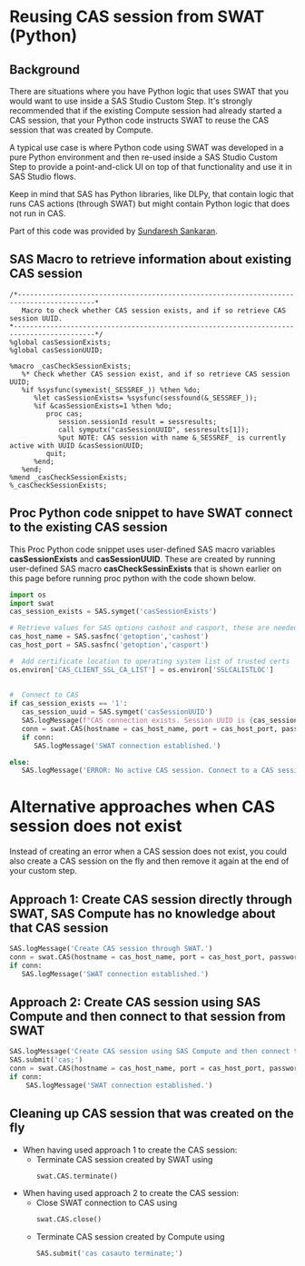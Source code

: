 # Reusing CAS session from SWAT (Python)

## Background

There are situations where you have Python logic that uses SWAT that you would want to use inside a SAS Studio Custom Step. It's strongly recommended that if the existing Compute session had already started a CAS session, that your Python code instructs SWAT to reuse the CAS session that was created by Compute.

A typical use case is where Python code using SWAT was developed in a pure Python environment and then re-used inside a SAS Studio Custom Step to  provide
a point-and-click UI on top of that functionality and use it in SAS Studio flows. 

Keep in mind that SAS has Python libraries, like DLPy, that contain logic that runs CAS actions (through SWAT) but might contain Python logic that does not run in CAS. 

Part of this code was provided by [Sundaresh Sankaran](https://github.com/SundareshSankaran).

## SAS Macro to retrieve information about existing CAS session

```SAS
/*-----------------------------------------------------------------------------------------*
   Macro to check whether CAS session exists, and if so retrieve CAS session UUID.
*------------------------------------------------------------------------------------------*/
%global casSessionExists;
%global casSessionUUID;

%macro _casCheckSessionExists;
   %* Check whether CAS session exist, and if so retrieve CAS session UUID;
   %if %sysfunc(symexist(_SESSREF_)) %then %do;
      %let casSessionExists= %sysfunc(sessfound(&_SESSREF_));
      %if &casSessionExists=1 %then %do;
         proc cas;
            session.sessionId result = sessresults;
            call symputx("casSessionUUID", sessresults[1]);
            %put NOTE: CAS session with name &_SESSREF_ is currently active with UUID &casSessionUUID;
         quit;
      %end;
   %end;
%mend _casCheckSessionExists;
%_casCheckSessionExists;
```

## Proc Python code snippet to have SWAT connect to the existing CAS session

This Proc Python code snippet uses user-defined SAS macro variables **casSessionExists** and **casSessionUUID**. These are created by running user-defined SAS macro **casCheckSessinExists** that is shown earlier on this page before running proc python with the code shown below.

```Python
import os
import swat
cas_session_exists = SAS.symget('casSessionExists')

# Retrieve values for SAS options cashost and casport, these are needed by SWAT connection 
cas_host_name = SAS.sasfnc('getoption','cashost')
cas_host_port = SAS.sasfnc('getoption','casport')

#  Add certificate location to operating system list of trusted certs
os.environ['CAS_CLIENT_SSL_CA_LIST'] = os.environ['SSLCALISTLOC']
                                                                                                                  
                                                               
#  Connect to CAS
if cas_session_exists == '1':
   cas_session_uuid = SAS.symget('casSessionUUID')
   SAS.logMessage(f"CAS connection exists. Session UUID is {cas_session_uuid}")   
   conn = swat.CAS(hostname = cas_host_name, port = cas_host_port, password = os.environ['SAS_SERVICES_TOKEN'], session = cas_session_uuid)
   if conn:
      SAS.logMessage('SWAT connection established.')

else:
   SAS.logMessage('ERROR: No active CAS session. Connect to a CAS session in upstream step in the flow.')
```

# Alternative approaches when CAS session does not exist
Instead of creating an error when a CAS session does not exist, you could also create a CAS session on the fly and then remove it again at the end of your custom step.

## Approach 1: Create CAS session directly through SWAT, SAS Compute has no knowledge about that CAS session
```Python
SAS.logMessage('Create CAS session through SWAT.')
conn = swat.CAS(hostname = cas_host_name, port = cas_host_port, password = os.environ['SAS_SERVICES_TOKEN'])
if conn:
   SAS.logMessage('SWAT connection established.')
```

## Approach 2: Create CAS session using SAS Compute and then connect to that session from SWAT
```Python
SAS.logMessage('Create CAS session using SAS Compute and then connect to that same session through SWAT.')
SAS.submit('cas;')
conn = swat.CAS(hostname = cas_host_name, port = cas_host_port, password = os.environ['SAS_SERVICES_TOKEN'])
if conn:
    SAS.logMessage('SWAT connection established.')
```

## Cleaning up CAS session that was created on the fly
 * When having used approach 1 to create the CAS session:
     * Terminate CAS session created by SWAT using
       ```Python
       swat.CAS.terminate()
        ```
 * When having used approach 2 to create the CAS session:
     * Close SWAT connection to CAS using
       ```Python
       swat.CAS.close()
       ```
     * Terminate CAS session created by Compute using
       ```Python
       SAS.submit('cas casauto terminate;')
       ```
